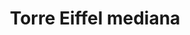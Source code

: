 ---
title: Torre Eiffel mediana
date: 
draft: false

# descripcion
description : Torre Eiffel mediana

materials: Plata 925

color: Plateado

dimensions: 1cm x 2cm

code: 02-14-0182

type: "Dijes"

categories: []

price: $1.640,00

price_eftvo: $1.395,00

# Images
# first image will be shown in the product page
images:
  # - image: "images/path_to_image"
  # La ubicacion de las imagenes es imagenes/Dijes/Dijes.Plata/02-14-0182-torre-eiffel-mediana
  - image: "./images/dijes/plata/02-14-0182-torre-eiffel-mediana.JPG"
---